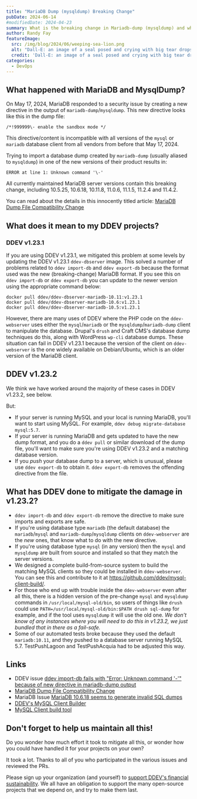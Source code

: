 ```yaml
---
title: "MariaDB Dump (mysqldump) Breaking Change"
pubDate: 2024-06-14
#modifiedDate: 2024-04-23
summary: What is the breaking change in Mariadb-dump (mysqldump) and what does it mean for my DDEV projects?
author: Randy Fay
featureImage:
  src: /img/blog/2024/06/weeping-sea-lion.png
  alt: "Dall-E: an image of a seal posed and crying with big tear drops, something like the MariaDB logo"
  credit: 'Dall-E: an image of a seal posed and crying with big tear drops, something like the MariaDB logo'
categories:
  - DevOps
---
```


## What happened with MariaDB and MysqlDump?

On May 17, 2024, MariaDB responded to a security issue by creating a new directive in the output of `mariadb-dump`/`mysqldump`. This new directive looks like this in the dump file:

`/*!999999\- enable the sandbox mode */`

This directive/content is incompatible with all versions of the `mysql` or `mariadb` database client from all vendors from before that May 17, 2024. 

Trying to import a database dump created by `mariadb-dump` (usually aliased to `mysqldump`) in one of the new versions of their product results in:

`ERROR at line 1: Unknown command '\-'`

All currently maintained MariaDB server versions contain this breaking change, including 10.5.25, 10.6.18, 10.11.8, 11.0.6, 11.1.5, 11.2.4 and 11.4.2.

You can read about the details in this innocently titled article: [MariaDB Dump File Compatibility Change](https://mariadb.org/mariadb-dump-file-compatibility-change/)

## What does it mean to my DDEV projects?

### DDEV v1.23.1

If you are using DDEV v1.23.1, we mitigated this problem at some levels by updating the DDEV v1.23.1 `ddev-dbserver` image. This solved a number of problems related to `ddev import-db` and `ddev export-db` because the format used was the new (breaking-change) MariaDB format. If you see this on `ddev import-db` or `ddev export-db` you can update to the newer version using the appropriate command below:

```
docker pull ddev/ddev-dbserver-mariadb-10.11:v1.23.1
docker pull ddev/ddev-dbserver-mariadb-10.6:v1.23.1
docker pull ddev/ddev-dbserver-mariadb-10.5:v1.23.1
```

However, there are many uses of DDEV where the PHP code on the `ddev-webserver` uses either the `mysql`/`mariadb` or the `mysqldump`/`mariadb-dump` client to manipulate the database. Drupal's `drush` and Craft CMS's database dump techniques do this, along with WordPress `wp-cli` database dumps. These situation can fail in DDEV v1.23.1 because the version of the client on `ddev-webserver` is the one widely available on Debian/Ubuntu, which is an older version of the MariaDB client.

## DDEV v1.23.2

We think we have worked around the majority of these cases in DDEV v1.23.2, see below.

But:

* If your server is running MySQL and your local is running MariaDB, you'll want to start using MySQL. For example, `ddev debug migrate-database mysql:5.7`.
* If your server is running MariaDB and gets updated to have the new dump format, and you do a `ddev pull` or similar download of the dump file, you'll want to make sure you're using DDEV v1.23.2 and a matching database version.
* If you *push* your database dump to a server, which is unusual, please use `ddev export-db` to obtain it. `ddev export-db` removes the offending directive from the file.

## What has DDEV done to mitigate the damage in v1.23.2?

* `ddev import-db` and `ddev export-db` remove the directive to make sure imports and exports are safe.
* If you're using database type `mariadb` (the default database) the `mariadb`/`mysql` and `mariadb-dump`/`mysqldump` clients on `ddev-webserver` are the *new* ones, that know what to do with the new directive.
* If you're using database type `mysql` (in any version) then the `mysql` and `mysqldump` are built from source and installed so that they match the server versions.
* We designed a complete build-from-source system to build the matching MySQL clients so they could be installed in `ddev-webserver`.  You can see this and contribute to it at https://github.com/ddev/mysql-client-build/.
* For those who end up with trouble inside the `ddev-webserver` even after all this, there is a hidden version of the pre-change `mysql` and `mysqldump` commands in `/usr/local/mysql-old/bin`, so users of things like `drush` could use `PATH=/usr/local/mysql-old/bin:$PATH drush sql-dump` for example, and if the tool uses `mysqldump` it will use the old one. *We don't know of any instances where you will need to do this in v1.23.2, we just bundled that in there as a fail-safe.*
* Some of our automated tests broke because they used the default `mariadb:10.11`, and they pushed to a database server running MySQL 5.7. TestPushLagoon and TestPushAcquia had to be adjusted this way. 

## Links

* DDEV issue [ddev import-db fails with "Error: Unknown command '\-'" because of new directive in mariadb-dump output](https://github.com/ddev/ddev/issues/6249)
* [MariaDB Dump File Compatibility Change](https://mariadb.org/mariadb-dump-file-compatibility-change/)
* MariaDB Issue [MariaDB 10.6.18 seems to generate invalid SQL dumps](https://jira.mariadb.org/browse/MDEV-34183)
* [DDEV's MySQL Client Builder](https://github.com/ddev/mysql-client-build/)
* [MySQL Client build tool](https://github.com/ddev/mysql-client-build/)

## Don't forget to help us maintain all this!

Do you wonder how much effort it took to mitigate all this, or wonder how you could have handled it for your projects on your own? 

It took a lot. Thanks to all of you who participated in the various issues and reviewed the PRs.

Please sign up your organization (and yourself) to [support DDEV's financial sustainability](https://ddev.com/support-ddev/#sponsor-development). We all have an obligation to support the many open-source projects that we depend on, and try to make them last.
